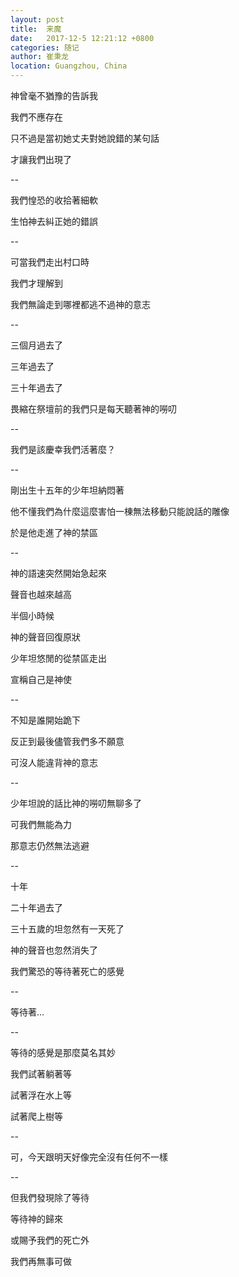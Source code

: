```yaml
---
layout: post
title:  来魔
date:   2017-12-5 12:21:12 +0800
categories: 随记
author: 崔秉龙
location: Guangzhou, China
---
```













神曾毫不猶豫的告訴我

我們不應存在

只不過是當初她丈夫對她說錯的某句話

才讓我們出現了

--

我們惶恐的收拾著細軟

生怕神去糾正她的錯誤

--

可當我們走出村口時

我們才理解到

我們無論走到哪裡都逃不過神的意志

--

三個月過去了

三年過去了

三十年過去了

畏縮在祭壇前的我們只是每天聽著神的嘮叨

--

我們是該慶幸我們活著麼？

--

剛出生十五年的少年坦納悶著

他不懂我們為什麼這麼害怕一棟無法移動只能說話的雕像

於是他走進了神的禁區

--

神的語速突然開始急起來

聲音也越來越高

半個小時候

神的聲音回復原狀

少年坦悠閒的從禁區走出

宣稱自己是神使

--

不知是誰開始跪下

反正到最後儘管我們多不願意

可沒人能違背神的意志

--

少年坦說的話比神的嘮叨無聊多了

可我們無能為力

那意志仍然無法逃避

--

十年

二十年過去了

三十五歲的坦忽然有一天死了

神的聲音也忽然消失了

我們驚恐的等待著死亡的感覺

--

等待著...

--

等待的感覺是那麼莫名其妙

我們試著躺著等

試著浮在水上等

試著爬上樹等

--

可，今天跟明天好像完全沒有任何不一樣

--

但我們發現除了等待

等待神的歸來

或賜予我們的死亡外

我們再無事可做